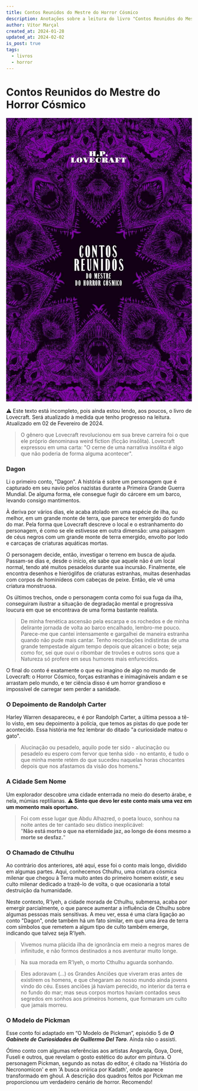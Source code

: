 ```yaml
---
title: Contos Reunidos do Mestre do Horror Cósmico
description: Anotações sobre a leitura do livro "Contos Reunidos do Mestre do Horror Cósmico" de Lovecraft
author: Vítor Marçal
created_at: 2024-01-28
updated_at: 2024-02-02
is_post: true
tags:
  - livros
  - horror
---
```


# Contos Reunidos do Mestre do Horror Cósmico
![Contos Reunidos do Mestre do Horror Cósmico](img/contos-reunidos-do-mestre-do-horror-cosmico.jpg)

⚠️ Este texto está incompleto, pois ainda estou lendo, aos poucos, o livro de Lovecraft. Será atualizado à medida que tenho progresso na leitura. Atualizado em 02 de Fevereiro de 2024.

> O gênero que Lovecraft revolucionou em sua breve carreira foi o que ele próprio denominava weird fiction (ficção insólita). Lovecraft expressou em uma carta: "O cerne de uma narrativa insólita é algo que não poderia de forma alguma acontecer".

### Dagon

Li o primeiro conto, "Dagon". A história é sobre um personagem que é capturado em seu navio pelos nazistas durante a Primeira Grande Guerra Mundial. De alguma forma, ele consegue fugir do cárcere em um barco, levando consigo mantimentos.

À deriva por vários dias, ele acaba atolado em uma espécie de ilha, ou melhor, em um grande monte de terra, que parece ter emergido do fundo do mar. Pela forma que Lovecraft descreve o local e o estranhamento do personagem, é como se ele estivesse em outra dimensão: uma paisagem de céus negros com um grande monte de terra emergido, envolto por lodo e carcaças de criaturas aquáticas mortas.

O personagem decide, então, investigar o terreno em busca de ajuda. Passam-se dias e, desde o início, ele sabe que aquele não é um local normal, tendo até muitos pesadelos durante sua incursão. Finalmente, ele encontra desenhos e hieróglifos de criaturas estranhas, muitas desenhadas com corpos de hominídeos com cabeças de peixe. Então, ele vê uma criatura monstruosa.

Os últimos trechos, onde o personagem conta como foi sua fuga da ilha, conseguiram ilustrar a situação de degradação mental e progressiva loucura em que se encontrava de uma forma bastante realista.

> De minha frenética ascensão pela escarpa e os rochedos e de minha delirante jornada de volta ao barco encalhado, lembro-me pouco. Parece-me que cantei intensamente e gargalhei de maneira estranha quando não pude mais cantar. Tenho recordações indistintas de uma grande tempestade algum tempo depois que alcancei o bote; seja como for, sei que ouvi o ribombar de trovões e outros sons que a Natureza só profere em seus humores mais enfurecidos.

O final do conto é exatamente o que eu imagino de algo no mundo de Lovecraft: o Horror Cósmico, forças estranhas e inimagináveis andam e se arrastam pelo mundo, e ter ciência disso é um horror grandioso e impossível de carregar sem perder a sanidade.

### O Depoimento de Randolph Carter

Harley Warren desapareceu, e é por Randolph Carter, a última pessoa a tê-lo visto, em seu depoimento à polícia, que temos as pistas do que pode ter acontecido. Essa história me fez lembrar do ditado "a curiosidade matou o gato".

> Alucinação ou pesadelo, aquilo pode ter sido - alucinação ou pesadelo eu espero com fervor que tenha sido - no entanto, é tudo o que minha mente retém do que sucedeu naquelas horas chocantes depois que nos afastamos da visão dos homens."

### A Cidade Sem Nome

Um explorador descobre uma cidade enterrada no meio do deserto árabe, e nela, múmias reptilianas. ⚠️ **Sinto que devo ler este conto mais uma vez em um momento mais oportuno.**

> Foi com esse lugar que Abdu Alhazred, o poeta louco, sonhou na noite antes de ter cantado seu dístico inexplicável:  
> "**Não está morto o que na eternidade jaz, ao longo de éons mesmo a morte se desfaz.**"

### O Chamado de Cthulhu

Ao contrário dos anteriores, até aqui, esse foi o conto mais longo, dividido em algumas partes. Aqui, conhecemos Cthulhu, uma criatura cósmica milenar que chegou à Terra muito antes do primeiro homem existir, e seu culto milenar dedicado a trazê-lo de volta, o que ocasionaria a total destruição da humanidade.

Neste contexto, R'lyeh, a cidade morada de Cthulhu, submersa, acaba por emergir parcialmente, o que parece aumentar a influência de Cthulhu sobre algumas pessoas mais sensitivas. A meu ver, essa é uma clara ligação ao conto "Dagon", onde também há um fato similar, em que uma área de terra com símbolos que remetem a algum tipo de culto também emerge, indicando que talvez seja R'lyeh.

> Vivemos numa plácida ilha de ignorância em meio a negros mares de infinitude, e não formos destinados a nos aventurar muito longe.

> Na sua morada em R'lyeh, o morto Cthulhu aguarda sonhando.

> Eles adoravam (...) os Grandes Anciões que viveram eras antes de existirem os homens, e que chegaram ao nosso mundo ainda jovens vindo do céu. Esses anciões já haviam perecido, no interior da terra e no fundo do mar; mas seus corpos mortos haviam contados seus segredos em sonhos aos primeiros homens, que formaram um culto que jamais morreu.

### O Modelo de Pickman

Esse conto foi adaptado em “O Modelo de Pickman”, episódio 5 de **_O Gabinete de Curiosidades de Guillermo Del Toro_**. Ainda não o assisti.

Ótimo conto com algumas referências aos artistas Angarola, Goya, Doré, Fuseli e outros, que revelam o gosto estético do autor em pintura. O personagem Pickman, segundo as notas do editor, é citado na 'História do Necronomicon' e em 'A busca onírica por Kadath', onde aparece transformado em ghoul. A descrição dos quadros feitos por Pickman me proporcionou um verdadeiro cenário de horror. Recomendo!
